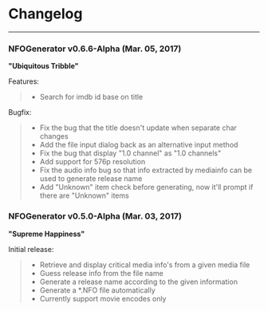 # Changelog
---

### NFOGenerator v0.6.6-Alpha  (Mar. 05, 2017)

**"Ubiquitous Tribble"**

Features:

> * Search for imdb id base on title

Bugfix:

> * Fix the bug that the title doesn't update when separate char changes
> * Add the file input dialog back as an alternative input method
> * Fix the bug that display "1.0 channel" as "1.0 channels"
> * Add support for 576p resolution
> * Fix the audio info bug so that info extracted by mediainfo can be used to generate release name
> * Add "Unknown" item check before generating, now it'll prompt if there are "Unknown" items

### NFOGenerator v0.5.0-Alpha  (Mar. 03, 2017)

**"Supreme Happiness"**

Initial release:
> * Retrieve and display critical media info's from a given media file
> * Guess release info from the file name
> * Generate a release name according to the given information
> * Generate a *.NFO file automatically
> * Currently support movie encodes only
